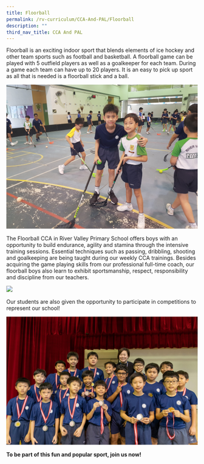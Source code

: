 ```yaml
---
title: Floorball
permalink: /rv-curriculum/CCA-And-PAL/Floorball
description: ""
third_nav_title: CCA And PAL
---
```

Floorball is an exciting indoor sport that blends elements of ice hockey and other team sports such as football and basketball. A floorball game can be played with 5 outfield players as well as a goalkeeper for each team. During a game each team can have up to 20 players. It is an easy to pick up sport as all that is needed is a floorball stick and a ball.

![](/images/RV%20Curriculum/CCA%20and%20PAL/Floorball/q1.jpg)

The Floorball CCA in River Valley Primary School offers boys with an opportunity to build endurance, agility and stamina through the intensive training sessions. Essential techniques such as passing, dribbling, shooting and goalkeeping are being taught during our weekly CCA trainings. Besides acquiring the game playing skills from our professional full-time coach, our floorball boys also learn to exhibit sportsmanship, respect, responsibility and discipline from our teachers.

![](/images/RV%20Curriculum/CCA%20and%20PAL/Floorball/q2.jpg)

Our students are also given the opportunity to participate in competitions to represent our school!

![](/images/RV%20Curriculum/CCA%20and%20PAL/Floorball/q3.jpg)

**To be part of this fun and popular sport, join us now!**